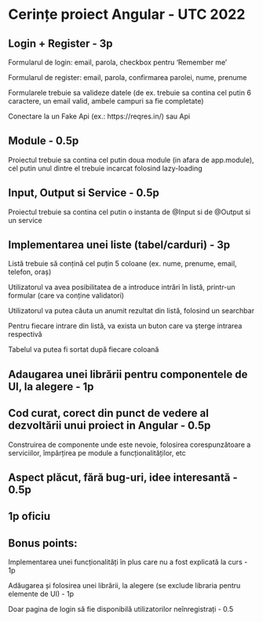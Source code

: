 <h1>Cerințe proiect Angular - UTC 2022</h1>
<h2>Login + Register - 3p</h2>
<p>Formularul de login: email, parola, checkbox pentru ‘Remember me’</p>
<p>Formularul de register: email, parola, confirmarea parolei, nume, prenume</p>
<p>Formularele trebuie sa valideze datele (de ex. trebuie sa contina cel putin 6 caractere, un email valid, ambele campuri sa fie completate)</p>
<p>Conectare la un Fake Api (ex.: https://reqres.in/) sau Api</p>

<h2>Module - 0.5p</h2>
<p>Proiectul trebuie sa contina cel putin doua module (in afara de app.module), cel putin unul dintre el trebuie incarcat folosind lazy-loading</p>

<h2>Input, Output si Service - 0.5p</h2>
<p>Proiectul trebuie sa contina cel putin o instanta de @Input si de @Output si un service</p>

<h2>Implementarea unei liste (tabel/carduri) - 3p</h2>
<p>Listă trebuie să conțină cel puțin 5 coloane (ex. nume, prenume, email, telefon, oraș)</p>
<p>Utilizatorul va avea posibilitatea de a introduce intrări în listă, printr-un formular (care va conține validatori)</p>
<p>Utilizatorul va putea căuta un anumit rezultat din listă, folosind un searchbar</p>
<p>Pentru fiecare intrare din listă, va exista un buton care va șterge intrarea respectivă</p>
<p>Tabelul va putea fi sortat după fiecare coloană</p>

<h2>Adaugarea unei librării pentru componentele de UI, la alegere - 1p</h2>

<h2>Cod curat, corect din punct de vedere al dezvoltării unui proiect in Angular - 0.5p</h2>
<p>Construirea de componente unde este nevoie, folosirea corespunzătoare a serviciilor, împărțirea pe module a funcționalităților, etc</p>

<h2>Aspect plăcut, fără bug-uri, idee interesantă - 0.5p</h2>

<h2>1p oficiu</h2>

<h2>Bonus points:</h2>
<p>Implementarea unei funcționalități în plus care nu a fost explicată la curs - 1p</p>
<p>Adăugarea și folosirea unei librării, la alegere (se exclude libraria pentru elemente de UI) - 1p</p>
<p>Doar pagina de login să fie disponibilă utilizatorilor neînregistrați - 0.5</p>
